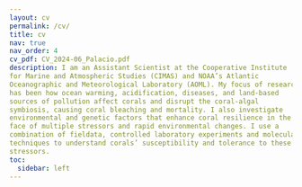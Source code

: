 ```yaml
---
layout: cv
permalink: /cv/
title: cv
nav: true
nav_order: 4
cv_pdf: CV_2024-06_Palacio.pdf
description: I am an Assistant Scientist at the Cooperative Institute
for Marine and Atmospheric Studies (CIMAS) and NOAA’s Atlantic
Oceanographic and Meteorological Laboratory (AOML). My focus of research
has been how ocean warming, acidification, diseases, and land‐based
sources of pollution affect corals and disrupt the coral-algal
symbiosis, causing coral bleaching and mortality. I also investigate
environmental and genetic factors that enhance coral resilience in the
face of multiple stressors and rapid environmental changes. I use a
combination of fieldata, controlled laboratory experiments and molecular
techniques to understand corals’ susceptibility and tolerance to these
stressors.
toc:
  sidebar: left
---
```

